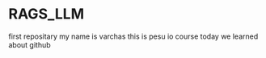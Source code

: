 # RAGS_LLM
first repositary
my name is varchas
this is pesu io course
today we learned about github
